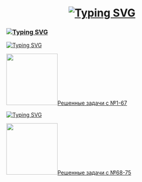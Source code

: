 <h1 align="center">
<a href="https://git.io/typing-svg"><img src="https://readme-typing-svg.herokuapp.com?font=DM+Serif+Display&size=30&letterSpacing=1px&pause=1000&color=A11D1E&background=F0688986&center=true&vCenter=true&width=435&lines=Solving+tasks%3A" alt="Typing SVG" /></a>
</h1>

<h3>
  <a href="https://git.io/typing-svg"><img src="https://readme-typing-svg.herokuapp.com?font=Baskervville+SC&size=30&pause=1000&color=FF4747&width=435&lines=kate_javascript_tasks" alt="Typing SVG" /></a>
</h3>
<a href="https://git.io/typing-svg"><img src="https://readme-typing-svg.herokuapp.com?font=Libre+Baskerville&size=22&pause=1000&color=D45050&width=435&lines=%F0%9F%8E%80+Tasks+%22BASICS%22" alt="Typing SVG" /></a>
<p>
  <img src="https://i.giphy.com/media/v1.Y2lkPTc5MGI3NjExMHNweXdoOHBmdXd5cm5wdHdhNHh5MWNheWJsdDl2MmxoMGxtZGlzaCZlcD12MV9pbnRlcm5hbF9naWZfYnlfaWQmY3Q9cw/QXbDsbCn1to3WFCgzb/giphy.gif" width="135px"/><a href="https://github.com/KateGrebeneva/kate_javascript_tasks/tree/main/BASICS">Решенные задачи с №1-67</a>
</p>

<a href="https://git.io/typing-svg"><img src="https://readme-typing-svg.herokuapp.com?font=Libre+Baskerville&size=22&pause=1000&color=D45050&width=435&lines=%F0%9F%8E%80+Tasks+%22ARRAYS%22" alt="Typing SVG" /></a>
<p>
  <img src="https://i.giphy.com/media/v1.Y2lkPTc5MGI3NjExMHNweXdoOHBmdXd5cm5wdHdhNHh5MWNheWJsdDl2MmxoMGxtZGlzaCZlcD12MV9pbnRlcm5hbF9naWZfYnlfaWQmY3Q9cw/QXbDsbCn1to3WFCgzb/giphy.gif" width="135px"/><a href="https://github.com/KateGrebeneva/kate_javascript_tasks/tree/main/ARRAYS/tasks%2368-75">Решенные задачи с №68-75</a>
</p>
